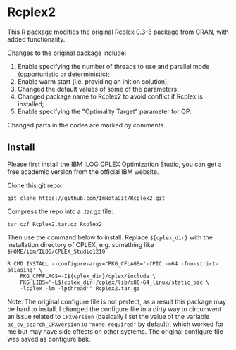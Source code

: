 # Rcplex2

This R package modifies the original Rcplex 0.3-3 package from CRAN, with added functionality.

Changes to the original package include:
  1. Enable specifying the number of threads to use and parallel mode (opportunistic or deterministic);
  2. Enable warm start (i.e. providing an inition solution);
  3. Changed the default values of some of the parameters;
  4. Changed package name to Rcplex2 to avoid conflict if Rcplex is installed;
  5. Enable specifying the "Optimality Target" parameter for QP.

Changed parts in the codes are marked by comments.


## Install

Please first install the IBM ILOG CPLEX Optimization Studio, you can get a free academic version from the official IBM website.

Clone this git repo:
```
git clone https://github.com/ImNotaGit/Rcplex2.git
```

Compress the repo into a .tar.gz file:
```
tar czf Rcplex2.tar.gz Rcplex2
```

Then use the command below to install. Replace `${cplex_dir}` with the installation directory of CPLEX, e.g. something like `$HOME/ibm/ILOG/CPLEX_Studio1210`

```
R CMD INSTALL --configure-args="PKG_CFLAGS='-fPIC -m64 -fno-strict-aliasing' \
    PKG_CPPFLAGS=-I${cplex_dir}/cplex/include \
    PKG_LIBS='-L${cplex_dir}/cplex/lib/x86-64_linux/static_pic \
    -lcplex -lm -lpthread'" Rcplex2.tar.gz
```

Note: The original configure file is not perfect, as a result this package may be hard to install. I changed the configure file in a dirty way to circumvent an issue related to `CPXversion` (basically I set the value of the variable `ac_cv_search_CPXversion` to `"none required"` by default), which worked for me but may have side effects on other systems. The original configure file was saved as configure.bak.
